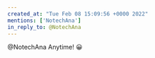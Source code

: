 ```yaml
---
created_at: "Tue Feb 08 15:09:56 +0000 2022"
mentions: ['NotechAna']
in_reply_to: @NotechAna
---
```


@NotechAna Anytime! 😀